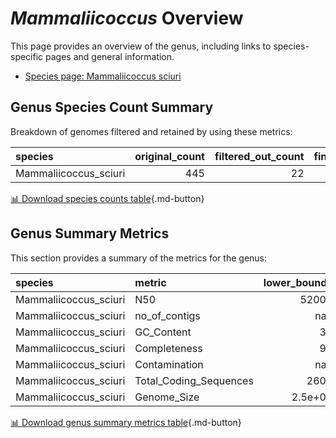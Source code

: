 # *Mammaliicoccus* Overview
This page provides an overview of the genus, including links to species-specific pages and general information.

- [Species page: Mammaliicoccus sciuri](Mammaliicoccus_sciuri/index.md)
## Genus Species Count Summary
Breakdown of genomes filtered and retained by using these metrics:

| species               |   original_count |   filtered_out_count |   final_count |
|:----------------------|-----------------:|---------------------:|--------------:|
| Mammaliicoccus_sciuri |              445 |                   22 |           423 |


[📊 Download species counts table](species_counts.csv){.md-button}
## Genus Summary Metrics
This section provides a summary of the metrics for the genus:

| species               | metric                 |   lower_bounds |   upper_bounds |
|:----------------------|:-----------------------|---------------:|---------------:|
| Mammaliicoccus_sciuri | N50                    |    52000       |      nan       |
| Mammaliicoccus_sciuri | no_of_contigs          |      nan       |      320       |
| Mammaliicoccus_sciuri | GC_Content             |       32       |       33       |
| Mammaliicoccus_sciuri | Completeness           |       96       |      nan       |
| Mammaliicoccus_sciuri | Contamination          |      nan       |        5       |
| Mammaliicoccus_sciuri | Total_Coding_Sequences |     2600       |     3200       |
| Mammaliicoccus_sciuri | Genome_Size            |        2.5e+06 |        3.2e+06 |


[📊 Download genus summary metrics table](genus_summary_metrics.csv){.md-button}
